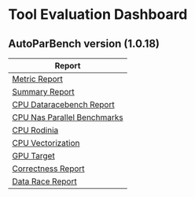 # Tool Evaluation Dashboard

## AutoParBench version (1.0.18)
| Report |
| --- |
| [Metric Report](2019-12-04/Metrics-Report.md) |
| [Summary Report](2019-12-04/Summary-Report.md) |
| [CPU Dataracebench Report](2019-12-04/Detailed-Report-CPU_Dataracebench.md) |
| [CPU Nas Parallel Benchmarks](2019-12-04/Detailed-Report-CPU_NPB.md) |
| [CPU Rodinia](2019-12-04/Detailed-Report-CPU_Rodinia.md) |
| [CPU Vectorization](2019-12-04/Detailed-Report-CPU_Vectorization.md) |
| [GPU Target](2019-12-04/Detailed-Report-GPU_Target.md) |
| [Correctness Report](2019-12-04/Correctness_Report.md) |
| [Data Race Report](2019-12-04/DataRace_Report.md) |

